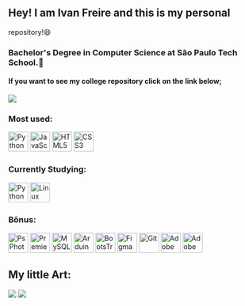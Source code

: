 ## Hey! I am Ivan Freire and this is my personal 
repository!😄
### Bachelor's Degree in Computer Science at São Paulo Tech School.💜
#### If you want to see my college repository click on the link below;
<a href="https://github.com/IvanCCO" target="_blank"><img src="https://img.shields.io/badge/GitHub-100000?style=for-the-badge&logo=github&logoColor=white" target="_blank"></a>


### Most used:
<p>
  <img src="https://cdn.jsdelivr.net/gh/devicons/devicon/icons/python/python-original.svg" height="40" width="40" style="max-width:100%;" title="Python">
  <img src="https://cdn.jsdelivr.net/gh/devicons/devicon/icons/javascript/javascript-original.svg" height="40" width="40" style="max-width:100%;" title="JavaScript">
  <img src="https://cdn.jsdelivr.net/gh/devicons/devicon/icons/html5/html5-original.svg" height="40" width="40" style="max-width:100%;" title="HTML5">
  <img src="https://cdn.jsdelivr.net/gh/devicons/devicon/icons/css3/css3-original.svg" height="40" width="40" style="max-width:100%;" title="CSS3">
  
  
  </p>
  
### Currently Studying:
 <p>
<img src="https://cdn.jsdelivr.net/gh/devicons/devicon/icons/python/python-original.svg" height="40" width="40" style="max-width:100%;" title="Python">
<img src="https://cdn.jsdelivr.net/gh/devicons/devicon/icons/linux/linux-original.svg" height="40" width="40" style="max-width:100%;" title="Linux">
  </p>
  
  
### Bônus:
<p>
 <img src="https://cdn.jsdelivr.net/gh/devicons/devicon/icons/photoshop/photoshop-line.svg" height="40" width="40" style="max-width:100%;" title="PsPhotoshop">
 <img src="https://cdn.jsdelivr.net/gh/devicons/devicon/icons/premierepro/premierepro-original.svg" height="40" width="40" style="max-width:100%;" title="PremierePro">
 <img src="https://cdn.jsdelivr.net/gh/devicons/devicon/icons/mysql/mysql-original.svg"  height="40" width="40" style="max-width:100%;" title="MySQL">
 <img src="https://cdn.jsdelivr.net/gh/devicons/devicon/icons/arduino/arduino-original.svg" height="40" width="40" style="max-width:100%;" title="Arduino">
 <img src="https://cdn.jsdelivr.net/gh/devicons/devicon/icons/bootstrap/bootstrap-original.svg" height="40" width="40" style="max-width:100%;" title="BootsTrap">
  <img src="https://cdn.jsdelivr.net/gh/devicons/devicon/icons/figma/figma-original.svg" height="40" width="40" style="max-width:100%;" title="Figma">
  <img src="https://cdn.jsdelivr.net/gh/devicons/devicon/icons/git/git-original.svg" height="40" width="40" style="max-width:100%;" title="Git">
  <img src="https://cdn.jsdelivr.net/gh/devicons/devicon/icons/illustrator/illustrator-plain.svg" height="40" width="40" style="max-width:100%;" title="Adobe">
  <img src="https://cdn.jsdelivr.net/gh/devicons/devicon/icons/xd/xd-plain.svg" height="40" width="40" style="max-width:100%;" title="Adobe XD">
 </p>

## My little Art:
  <a href="https://www.youtube.com/channel/UCGl5UhjdrFYYPryKV5OIsiQ" target="_blank"><img src="https://img.shields.io/badge/YouTube-FF0000?style=for-the-badge&logo=youtube&logoColor=white" target="_blank"></a>
  <a href="https://www.twitch.tv/lullyfito" target="_blank"><img src="https://img.shields.io/badge/Twitch-9146FF?style=for-the-badge&logo=twitch&logoColor=white" target="_blank"></a>
